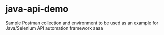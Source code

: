 # java-api-demo
Sample Postman collection and environment to be used as an example for Java/Selenium API automation framework aaaa
